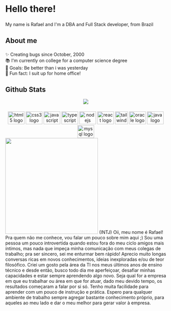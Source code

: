 <h1 align="left">Hello there!</h1>

###

<p align="left">My name is Rafael and I'm a DBA and Full Stack developer, from Brazil</p>

###

<h2 align="left">About me</h2>

###

<p align="left">✨ Creating bugs since October, 2000 <br>📚 I'm currently on college for a computer science degree <br>🎯 Goals: Be better than i was yesterday<br>🎲 Fun fact: I suit up for home office!</p>

###

## Github Stats  
<div align="center"><img src="https://github-readme-stats.vercel.app/api?username=rafael-tomkowski&show_icons=true&count_private=true&hide_border=true" align="center" /></div>  


###

<div align="center">
  <img src="https://cdn.jsdelivr.net/gh/devicons/devicon/icons/html5/html5-original.svg" height="40" width="52" alt="html5 logo"  />
  <img src="https://cdn.jsdelivr.net/gh/devicons/devicon/icons/css3/css3-original.svg" height="40" width="52" alt="css3 logo"  />
  <img src="https://cdn.jsdelivr.net/gh/devicons/devicon/icons/javascript/javascript-original.svg" height="40" width="52" alt="javascript logo"  />
  <img src="https://cdn.jsdelivr.net/gh/devicons/devicon/icons/typescript/typescript-original.svg" height="40" width="52" alt="typescript logo"  />
  <img src="https://cdn.jsdelivr.net/gh/devicons/devicon/icons/nodejs/nodejs-original.svg" height="40" width="52" alt="nodejs logo"  />
  <img src="https://cdn.jsdelivr.net/gh/devicons/devicon/icons/react/react-original.svg" height="40" width="52" alt="react logo"  />
   <img src="https://www.vectorlogo.zone/logos/tailwindcss/tailwindcss-icon.svg" alt="tailwind" width="40" height="40"/>
  <img src="https://cdn.jsdelivr.net/gh/devicons/devicon/icons/oracle/oracle-original.svg" height="40" width="52" alt="oracle logo"  />
  <img src="https://cdn.jsdelivr.net/gh/devicons/devicon/icons/java/java-original.svg" height="40" width="52" alt="java logo"  />
  <img src="https://cdn.jsdelivr.net/gh/devicons/devicon/icons/mysql/mysql-original.svg" height="40" width="52" alt="mysql logo"  />
</div>

<div display="flex">
<img src ="https://i.imgur.com/e51GUsg.png"  height="300" width="290"/>
<span> (INTJ) Oii, meu nome é Rafael!
Pra quem não me conhece, vou falar um pouco sobre mim aqui ;)
Sou uma pessoa um pouco introvertida quando estou fora do meu ciclo amigos mais íntimos, mas nada que impeça minha comunicação com meus colegas de trabalho; pra ser sincero, sei me enturmar bem rápido!
Aprecio muito longas conversas ricas em novos conhecimentos, ideias inexploradas e/ou de teor filosófico.
Criei um gosto pela área da TI nos meus últimos anos de ensino técnico e desde então, busco todo dia me aperfeiçoar, desafiar minhas capacidades e estar sempre aprendendo algo novo.
Seja qual for a empresa em que eu trabalhar ou área em que for atuar, dado meu devido tempo, os resultados começaram a falar por si só. Tenho muita facilidade para aprender com um pouco de instrução e prática.
Espero para qualquer ambiente de trabalho sempre agregar bastante conhecimento próprio, para aqueles ao meu lado e dar o meu melhor para gerar valor à empresa.</span>
</div>

